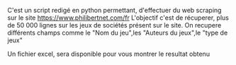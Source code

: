 C'est un script redigé en python permettant, d'effectuer du web scraping sur le site  https://www.philibertnet.com/fr
L'objectif c'est de récuperer, plus de 50 000 lignes sur les jeux de sociétés présent sur le site.
On recupere différents champs comme le "Nom du jeu",les "Auteurs du jeux",le "type de jeux"

Un fichier excel, sera disponible pour vous montrer le resultat obtenu     
